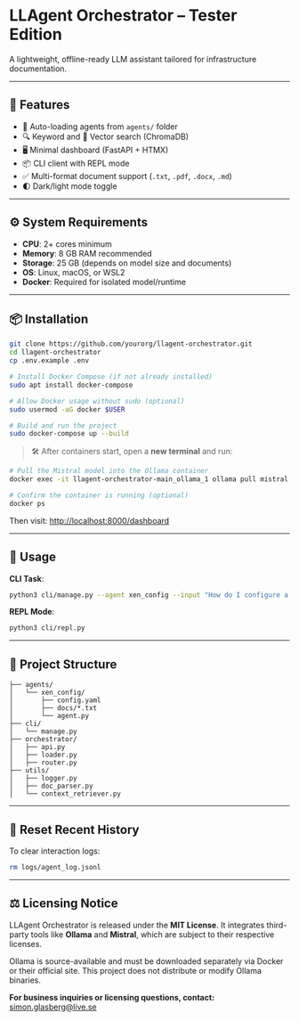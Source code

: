 # LLAgent Orchestrator – Tester Edition

A lightweight, offline-ready LLM assistant tailored for infrastructure documentation.

---

## 🚀 Features

* 🧠 Auto-loading agents from `agents/` folder
* 🔍 Keyword and 📄 Vector search (ChromaDB)
* 🖥️ Minimal dashboard (FastAPI + HTMX)
* 📦 CLI client with REPL mode
* ✅ Multi-format document support (`.txt`, `.pdf`, `.docx`, `.md`)
* 🌓 Dark/light mode toggle

---

## ⚙️ System Requirements

* **CPU**: 2+ cores minimum
* **Memory**: 8 GB RAM recommended
* **Storage**: 25 GB (depends on model size and documents)
* **OS**: Linux, macOS, or WSL2
* **Docker**: Required for isolated model/runtime

---

## 📦 Installation

```bash
git clone https://github.com/yourorg/llagent-orchestrator.git
cd llagent-orchestrator
cp .env.example .env

# Install Docker Compose (if not already installed)
sudo apt install docker-compose

# Allow Docker usage without sudo (optional)
sudo usermod -aG docker $USER

# Build and run the project
sudo docker-compose up --build
```

> 🛠️ After containers start, open a **new terminal** and run:

```bash
# Pull the Mistral model into the Ollama container
docker exec -it llagent-orchestrator-main_ollama_1 ollama pull mistral

# Confirm the container is running (optional)
docker ps
```

Then visit: [http://localhost:8000/dashboard](http://localhost:8000/dashboard)

---

## 🧪 Usage

**CLI Task**:

```bash
python3 cli/manage.py --agent xen_config --input "How do I configure a VM?"
```

**REPL Mode**:

```bash
python3 cli/repl.py
```

---

## 📁 Project Structure

```
├── agents/
│   └── xen_config/
│       ├── config.yaml
│       ├── docs/*.txt
│       └── agent.py
├── cli/
│   └── manage.py
├── orchestrator/
│   ├── api.py
│   ├── loader.py
│   ├── router.py
├── utils/
│   ├── logger.py
│   ├── doc_parser.py
│   └── context_retriever.py
```

---

## 🧼 Reset Recent History

To clear interaction logs:

```bash
rm logs/agent_log.jsonl
```

---

## ⚖️ Licensing Notice

LLAgent Orchestrator is released under the **MIT License**. It integrates third-party tools like **Ollama** and **Mistral**, which are subject to their respective licenses.

Ollama is source-available and must be downloaded separately via Docker or their official site. This project does not distribute or modify Ollama binaries.

**For business inquiries or licensing questions, contact:** [simon.glasberg@live.se](mailto:simon.glasberg@live.se)
